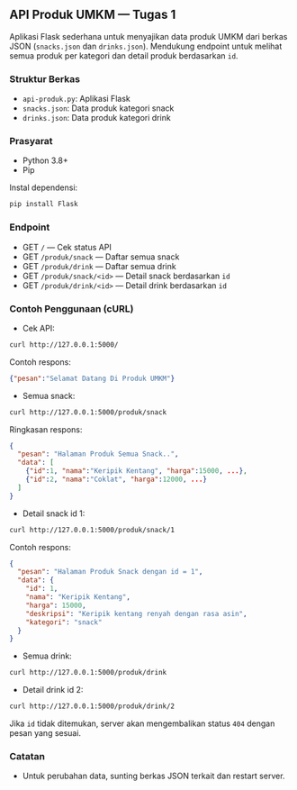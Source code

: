 ## API Produk UMKM — Tugas 1

Aplikasi Flask sederhana untuk menyajikan data produk UMKM dari berkas JSON (`snacks.json` dan `drinks.json`). Mendukung endpoint untuk melihat semua produk per kategori dan detail produk berdasarkan `id`.

### Struktur Berkas

- `api-produk.py`: Aplikasi Flask
- `snacks.json`: Data produk kategori snack
- `drinks.json`: Data produk kategori drink

### Prasyarat

- Python 3.8+
- Pip

Instal dependensi:

```bash
pip install Flask
```

### Endpoint

- GET `/` — Cek status API
- GET `/produk/snack` — Daftar semua snack
- GET `/produk/drink` — Daftar semua drink
- GET `/produk/snack/<id>` — Detail snack berdasarkan `id`
- GET `/produk/drink/<id>` — Detail drink berdasarkan `id`

### Contoh Penggunaan (cURL)

- Cek API:

```bash
curl http://127.0.0.1:5000/
```

Contoh respons:

```json
{"pesan":"Selamat Datang Di Produk UMKM"}
```

- Semua snack:

```bash
curl http://127.0.0.1:5000/produk/snack
```

Ringkasan respons:

```json
{
  "pesan": "Halaman Produk Semua Snack..",
  "data": [
    {"id":1, "nama":"Keripik Kentang", "harga":15000, ...},
    {"id":2, "nama":"Coklat", "harga":12000, ...}
  ]
}
```

- Detail snack id 1:

```bash
curl http://127.0.0.1:5000/produk/snack/1
```

Contoh respons:

```json
{
  "pesan": "Halaman Produk Snack dengan id = 1",
  "data": {
    "id": 1,
    "nama": "Keripik Kentang",
    "harga": 15000,
    "deskripsi": "Keripik kentang renyah dengan rasa asin",
    "kategori": "snack"
  }
}
```

- Semua drink:

```bash
curl http://127.0.0.1:5000/produk/drink
```

- Detail drink id 2:

```bash
curl http://127.0.0.1:5000/produk/drink/2
```

Jika `id` tidak ditemukan, server akan mengembalikan status `404` dengan pesan yang sesuai.

### Catatan

- Untuk perubahan data, sunting berkas JSON terkait dan restart server.



